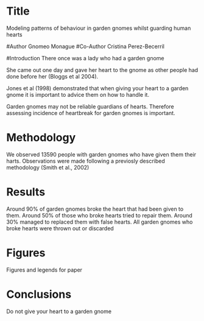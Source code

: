 # Title
Modeling patterns of behaviour in garden gnomes whilst guarding human hearts

#Author
Gnomeo Monague
#Co-Author
Cristina Perez-Becerril

#Introduction
There once was a lady who had a garden gnome

She came out one day and gave her heart to the gnome as other people had done before her (Bloggs et al 2004).

Jones et al (1998) demonstrated that when giving your heart to a garden gnome it is important to advice them on how to handle it.

Garden gnomes may not be reliable guardians of hearts. Therefore assessing incidence of heartbreak for garden gnomes is important.

# Methodology
We observed 13590 people with garden gnomes who have given them their harts. Observations were made following a previosly described methodology (Smith et al., 2002)

# Results
Around 90% of garden gnomes broke the heart that had been given to them. Around 50% of those who broke hearts tried to repair them. Around 30% managed to replaced them with false hearts. All garden gnomes who broke hearts were thrown out or discarded

# Figures
Figures and legends for paper

# Conclusions

Do not give your heart to a garden gnome